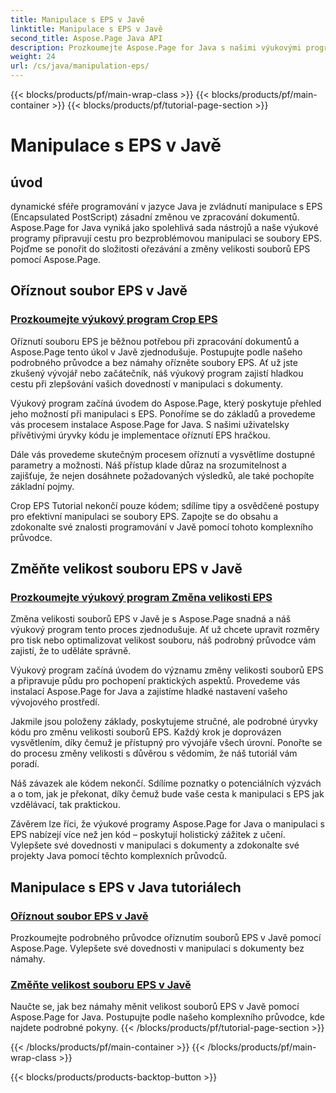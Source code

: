 ```yaml
---
title: Manipulace s EPS v Javě
linktitle: Manipulace s EPS v Javě
second_title: Aspose.Page Java API
description: Prozkoumejte Aspose.Page for Java s našimi výukovými programy pro manipulaci s EPS. Ořízněte a změňte velikost souborů EPS bez námahy pomocí podrobných průvodců, které vylepší vaše dovednosti v oblasti dokumentů.
weight: 24
url: /cs/java/manipulation-eps/
---
```


{{< blocks/products/pf/main-wrap-class >}}
{{< blocks/products/pf/main-container >}}
{{< blocks/products/pf/tutorial-page-section >}}

# Manipulace s EPS v Javě


## úvod

dynamické sféře programování v jazyce Java je zvládnutí manipulace s EPS (Encapsulated PostScript) zásadní změnou ve zpracování dokumentů. Aspose.Page for Java vyniká jako spolehlivá sada nástrojů a naše výukové programy připravují cestu pro bezproblémovou manipulaci se soubory EPS. Pojďme se ponořit do složitosti ořezávání a změny velikosti souborů EPS pomocí Aspose.Page.

## Oříznout soubor EPS v Javě

### [Prozkoumejte výukový program Crop EPS](./crop/)

Oříznutí souboru EPS je běžnou potřebou při zpracování dokumentů a Aspose.Page tento úkol v Javě zjednodušuje. Postupujte podle našeho podrobného průvodce a bez námahy ořízněte soubory EPS. Ať už jste zkušený vývojář nebo začátečník, náš výukový program zajistí hladkou cestu při zlepšování vašich dovedností v manipulaci s dokumenty.

Výukový program začíná úvodem do Aspose.Page, který poskytuje přehled jeho možností při manipulaci s EPS. Ponoříme se do základů a provedeme vás procesem instalace Aspose.Page for Java. S našimi uživatelsky přívětivými úryvky kódu je implementace oříznutí EPS hračkou.

Dále vás provedeme skutečným procesem oříznutí a vysvětlíme dostupné parametry a možnosti. Náš přístup klade důraz na srozumitelnost a zajišťuje, že nejen dosáhnete požadovaných výsledků, ale také pochopíte základní pojmy.

Crop EPS Tutorial nekončí pouze kódem; sdílíme tipy a osvědčené postupy pro efektivní manipulaci se soubory EPS. Zapojte se do obsahu a zdokonalte své znalosti programování v Javě pomocí tohoto komplexního průvodce.

## Změňte velikost souboru EPS v Javě

### [Prozkoumejte výukový program Změna velikosti EPS](./resize/)

Změna velikosti souborů EPS v Javě je s Aspose.Page snadná a náš výukový program tento proces zjednodušuje. Ať už chcete upravit rozměry pro tisk nebo optimalizovat velikost souboru, náš podrobný průvodce vám zajistí, že to uděláte správně.

Výukový program začíná úvodem do významu změny velikosti souborů EPS a připravuje půdu pro pochopení praktických aspektů. Provedeme vás instalací Aspose.Page for Java a zajistíme hladké nastavení vašeho vývojového prostředí.

Jakmile jsou položeny základy, poskytujeme stručné, ale podrobné úryvky kódu pro změnu velikosti souborů EPS. Každý krok je doprovázen vysvětlením, díky čemuž je přístupný pro vývojáře všech úrovní. Ponořte se do procesu změny velikosti s důvěrou s vědomím, že náš tutoriál vám poradí.

Náš závazek ale kódem nekončí. Sdílíme poznatky o potenciálních výzvách a o tom, jak je překonat, díky čemuž bude vaše cesta k manipulaci s EPS jak vzdělávací, tak praktickou.

Závěrem lze říci, že výukové programy Aspose.Page for Java o manipulaci s EPS nabízejí více než jen kód – poskytují holistický zážitek z učení. Vylepšete své dovednosti v manipulaci s dokumenty a zdokonalte své projekty Java pomocí těchto komplexních průvodců.
## Manipulace s EPS v Java tutoriálech
### [Oříznout soubor EPS v Javě](./crop/)
Prozkoumejte podrobného průvodce oříznutím souborů EPS v Javě pomocí Aspose.Page. Vylepšete své dovednosti v manipulaci s dokumenty bez námahy. 
### [Změňte velikost souboru EPS v Javě](./resize/)
Naučte se, jak bez námahy měnit velikost souborů EPS v Javě pomocí Aspose.Page for Java. Postupujte podle našeho komplexního průvodce, kde najdete podrobné pokyny.
{{< /blocks/products/pf/tutorial-page-section >}}

{{< /blocks/products/pf/main-container >}}
{{< /blocks/products/pf/main-wrap-class >}}

{{< blocks/products/products-backtop-button >}}
